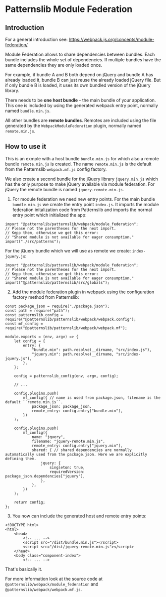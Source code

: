 # Patternslib Module Federation

## Introduction

For a general introduction see: https://webpack.js.org/concepts/module-federation/

Module Federation allows to share dependencies between bundles.
Each bundle includes the whole set of dependencies.
If multiple bundles have the same dependencies they are only loaded once.

For example, if bundle A and B both depend on jQuery and bundle A has already loaded it, bundle B can just reuse the already loaded jQuery file.
But if only bundle B is loaded, it uses its own bundled version of the jQuery library.

There needs to be __one host bundle__ - the main bundle of your application.
This one is included by using the generated webpack entry point, normally named ``bundle.min.js``.

All other bundles are __remote bundles__.
Remotes are included using the file generated by the ``WebpackModuleFederation`` plugin, normally named ``remote.min.js``.

## How to use it

This is an exmple with a host bundle ``bundle.min.js`` for which also a remote bundle ``remote.min.js`` is created.
The name ``remote.min.js`` is the default from the Patternslib ``webpack.mf.js`` config factory.

We also create a second bundle for the jQuery library ``jquery.min.js`` which has the only purpose to make jQuery available via module federation.
For jQuery the remote bundle is named ``jquery-remote.min.js``.

1) For module federation we need new entry points. For the main bundle ``bundle.min.js`` we create the entry point ``index.js``. It imports the module federation initalization code from Patternslib and imports the normal entry point which initialized the app:

```
import "@patternslib/patternslib/webpack/module_federation";
// Please not the parentheses for the next import.
// Kepp them, otherwise we get this error:
// "Shared module is not available for eager consumption."
import("./src/patterns");
```

For the jQuery bundle which we will use as remote we create: ``index-jquery.js``:

```
import "@patternslib/patternslib/webpack/module_federation";
// Please not the parentheses for the next import.
// Kepp them, otherwise we get this error:
// "Shared module is not available for eager consumption."
import("@patternslib/patternslib/src/globals");
```


2) Add the module federation plugin in webpack using the configuration factory method from Patternslib:

```
const package_json = require("./package.json");
const path = require("path");
const patternslib_config = require("@patternslib/patternslib/webpack/webpack.config");
const mf_config = require("@patternslib/patternslib/webpack/webpack.mf");

module.exports = (env, argv) => {
    let config = {
        entry: {
            "bundle.min": path.resolve(__dirname, "src/index.js"),
            "jquery.min": path.resolve(__dirname, "src/index-jquery.js"),
        },
    };

    config = patternslib_config(env, argv, config);

    // ...

    config.plugins.push(
        mf_config({ // name is used from package.json, filename is the default ``remote.min.js``.
            package_json: package_json,
            remote_entry: config.entry["bundle.min"],
        })
    );

    config.plugins.push(
        mf_config({
            name: "jquery",
            filename: "jquery-remote.min.js",
            remote_entry: config.entry["jquery.min"],
            shared: { // shared dependencies are normally automatically used from the package.json. Here we are explicitly defining them.
                jquery: {
                    singleton: true,
                    requiredVersion: package_json.dependencies["jquery"],
                },
            },
        })
    );

    return config;
};
```

3) You now can include the generated host and remote entry points:

```
<!DOCTYPE html>
<html>
    <head>
        <!-- ... -->
        <script src="/dist/bundle.min.js"></script>
        <script src="/dist/jquery-remote.min.js"></script>
    </head>
    <body class="component-index">
        <!-- ... -->
```

That's basically it.

For more information look at the source code at ``@patternslib/webpack/module_federation`` and ``@patternslib/webpack/webpack.mf.js``.

